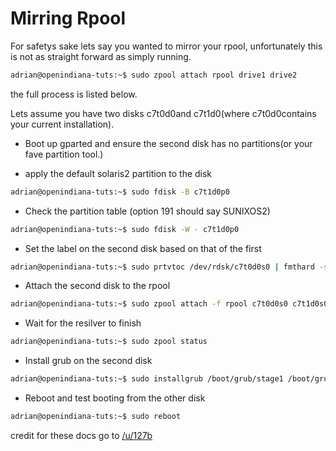 # Mirring Rpool

For safetys sake lets say you wanted to mirror your rpool, unfortunately this is not as straight forward as simply running.

```bash
adrian@openindiana-tuts:~$ sudo zpool attach rpool drive1 drive2
```

the full process is listed below.

Lets assume you have two disks c7t0d0and c7t1d0(where c7t0d0contains your current installation).

* Boot up gparted and ensure the second disk has no partitions(or your fave partition tool.)

* apply the default solaris2 partition to the disk

```bash
adrian@openindiana-tuts:~$ sudo fdisk -B c7t1d0p0
```

* Check the partition table (option 191 should say SUNIXOS2)

```bash
adrian@openindiana-tuts:~$ sudo fdisk -W - c7t1d0p0
```

* Set the label on the second disk based on that of the first

```bash
adrian@openindiana-tuts:~$ sudo prtvtoc /dev/rdsk/c7t0d0s0 | fmthard -s - /dev/rdsk/c7t1d0s0
```

* Attach the second disk to the rpool

```bash
adrian@openindiana-tuts:~$ sudo zpool attach -f rpool c7t0d0s0 c7t1d0s0
```

* Wait for the resilver to finish

```bash
adrian@openindiana-tuts:~$ sudo zpool status
```

* Install grub on the second disk

```bash
adrian@openindiana-tuts:~$ sudo installgrub /boot/grub/stage1 /boot/grub/stage2 /dev/rdsk/c7t1d0s0
```

* Reboot and test booting from the other disk

```bash
adrian@openindiana-tuts:~$ sudo reboot
```

credit for these docs go to [/u/127b](https://www.reddit.com/user/127b)
